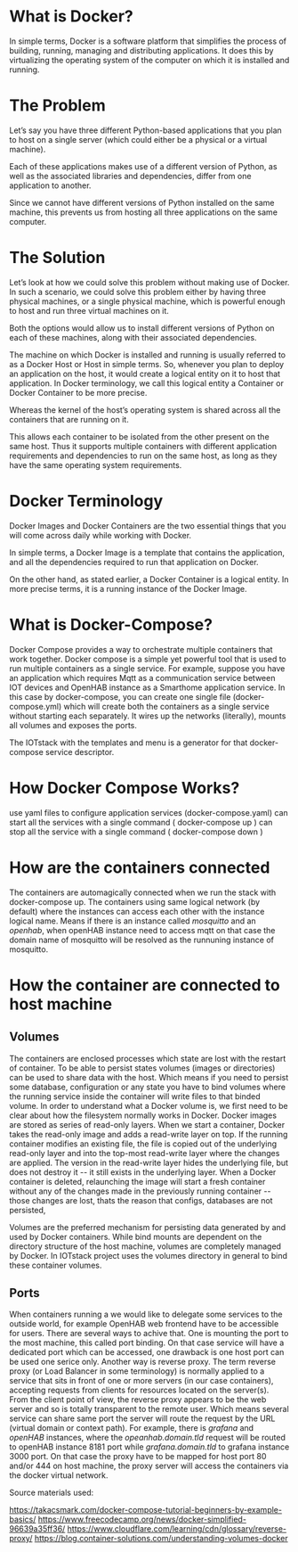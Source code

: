 # What is Docker?

In simple terms, Docker is a software platform that simplifies the process of building, running, 
managing and distributing applications. It does this by virtualizing the operating system of the 
computer on which it is installed and running.

# The Problem
Let’s say you have three different Python-based applications that you plan to host on a single server 
(which could either be a physical or a virtual machine).

Each of these applications makes use of a different version of Python, as well as the associated 
libraries and dependencies, differ from one application to another.

Since we cannot have different versions of Python installed on the same machine, this prevents us from 
hosting all three applications on the same computer.

# The Solution
Let’s look at how we could solve this problem without making use of Docker. In such a scenario, we 
could solve this problem either by having three physical machines, or a single physical machine, which 
is powerful enough to host and run three virtual machines on it.

Both the options would allow us to install different versions of Python on each of these machines, 
along with their associated dependencies.

The machine on which Docker is installed and running is usually referred to as a Docker Host or Host in
simple terms. So, whenever you plan to deploy an application on the host, it would create a logical 
entity on it to host that application. In Docker terminology, we call this logical entity a Container or 
Docker Container to be more precise.

Whereas the kernel of the host’s operating system is shared across all the containers that are running 
on it.

This allows each container to be isolated from the other present on the same host. Thus it supports 
multiple containers with different application requirements and dependencies to run on the same host, 
as long as they have the same operating system requirements.

# Docker Terminology

Docker Images and Docker Containers are the two essential things that you will come across daily while 
working with Docker.

In simple terms, a Docker Image is a template that contains the application, and all the dependencies 
required to run that application on Docker.

On the other hand, as stated earlier, a Docker Container is a logical entity. In more precise terms, 
it is a running instance of the Docker Image.

# What is Docker-Compose?

Docker Compose provides a way to orchestrate multiple containers that work together. Docker compose 
is a simple yet powerful tool that is used to run multiple containers as a single service. 
For example, suppose you have an application which requires Mqtt as a communication service between IOT devices
and OpenHAB instance as a Smarthome application service. In this case by docker-compose, you can create one 
single file (docker-compose.yml) which will create both the containers as a single service without starting 
each separately. It wires up the networks (literally), mounts all volumes and exposes the ports.

The IOTstack with the templates and menu is a generator for that docker-compose service descriptor.

# How Docker Compose Works?

use yaml files to configure application services (docker-compose.yaml)
can start all the services with a single command ( docker-compose up )
can stop all the service with a single command ( docker-compose down )

# How are the containers connected
The containers are automagically connected when we run the stack with docker-compose up. 
The containers using same logical network (by default) where the instances can access each other with the instance 
logical name. Means if there is an instance called *mosquitto* and an *openhab*, when openHAB instance need
to access mqtt on that case the domain name of mosquitto will be resolved as the runnuning instance of mosquitto.

# How the container are connected to host machine

## Volumes

The containers are enclosed processes which state are lost with the restart of container. To be able to 
persist states volumes (images or directories) can be used to share data with the host. 
Which means if you need to persist some database, configuration or any state you have to bind volumes where the 
running service inside the container will write files to that binded volume.
In order to understand what a Docker volume is, we first need to be clear about how the filesystem normally works 
in Docker. Docker images are stored as series of read-only layers. When we start a container, Docker takes 
the read-only image and adds a read-write layer on top. If the running container modifies an existing file, 
the file is copied out of the underlying read-only layer and into the top-most read-write layer where the 
changes are applied. The version in the read-write layer hides the underlying file, but does not 
destroy it -- it still exists in the underlying layer. When a Docker container is deleted, 
relaunching the image will start a fresh container without any of the changes made in the previously 
running container -- those changes are lost, thats the reason that configs, databases are not persisted,

Volumes are the preferred mechanism for persisting data generated by and used by Docker containers.
While bind mounts are dependent on the directory structure of the host machine, volumes are completely 
managed by Docker. In IOTstack project uses the volumes directory in general to bind these container volumes.

## Ports
When containers running a we would like to delegate some services to the outside world, for example
OpenHAB web frontend have to be accessible for users. There are several ways to achive that. One is
mounting the port to the most machine, this called port binding. On that case service will have a dedicated
port which can be accessed, one drawback is one host port can be used one serice only. Another way is reverse proxy. 
The term reverse proxy (or Load Balancer in some terminology) is normally applied to a service that sits in front 
of one or more servers (in our case containers), accepting requests from clients for resources located on the 
server(s). From the client point of view, the reverse proxy appears to be the web server and so is 
totally transparent to the remote user. Which means several service can share same port the server
will route the request by the URL (virtual domain or context path). For example, there is *grafana* and *openHAB*
instances, where the *opeanhab.domain.tld* request will be routed to openHAB instance 8181 port while 
*grafana.domain.tld* to grafana instance 3000 port. On that case the proxy have to be mapped for host port 80 and/or
444 on host machine, the proxy server will access the containers via the docker virtual network.


Source materials used:

https://takacsmark.com/docker-compose-tutorial-beginners-by-example-basics/
https://www.freecodecamp.org/news/docker-simplified-96639a35ff36/
https://www.cloudflare.com/learning/cdn/glossary/reverse-proxy/
https://blog.container-solutions.com/understanding-volumes-docker

